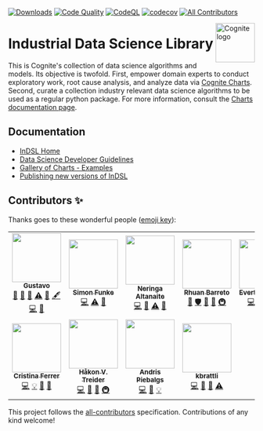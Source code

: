 [![Downloads](https://static.pepy.tech/personalized-badge/indsl?period=total&units=international_system&left_color=black&right_color=brightgreen&left_text=PyPi%20Downloads)](https://pepy.tech/project/indsl) [![Code Quality](https://github.com/cognitedata/indsl/actions/workflows/code-quality.yaml/badge.svg)](https://github.com/cognitedata/indsl/actions/workflows/code-quality.yaml) [![CodeQL](https://github.com/cognitedata/indsl/actions/workflows/codeql-analysis.yml/badge.svg)](https://github.com/cognitedata/indsl/actions/workflows/codeql-analysis.yml) [![codecov](https://codecov.io/gh/cognitedata/indsl/branch/master/graph/badge.svg?token=N63jUovh1o)](https://codecov.io/gh/cognitedata/indsl)<!-- ALL-CONTRIBUTORS-BADGE:START - Do not remove or modify this section -->
[![All Contributors](https://img.shields.io/badge/all_contributors-11-orange.svg?style=flat-square)](#contributors-)
<!-- ALL-CONTRIBUTORS-BADGE:END -->

<a href="https://cognite.com/">
    <img src="https://github.com/cognitedata/cognite-python-docs/blob/master/img/cognite_logo.png" alt="Cognite logo" title="Cognite" align="right" height="80" />
</a>

Industrial Data Science Library
=========================================

This is Cognite's collection of data science algorithms and models. Its objective is twofold. First, empower domain
experts to conduct exploratory work, root cause analysis, and analyze data via <a href="https://charts.cogniteapp.com/" target="_blank">Cognite Charts</a>.
Second, curate a collection industry relevant data science algorithms to be used as a regular python package.
For more information, consult the <a href="https://docs.cognite.com/cdf/charts/" target="_blank">Charts documentation page</a>.

## Documentation
* [InDSL Home](https://indsl.docs.cognite.com/)
* [Data Science Developer Guidelines](https://indsl.docs.cognite.com/contribute.html)
* [Gallery of Charts - Examples](https://indsl.docs.cognite.com/auto_examples/index.html)
* [Publishing new versions of InDSL](./PUBLISHING.md)

## Contributors ✨

Thanks goes to these wonderful people ([emoji key](https://allcontributors.org/docs/en/emoji-key)):

<!-- ALL-CONTRIBUTORS-LIST:START - Do not remove or modify this section -->
<!-- prettier-ignore-start -->
<!-- markdownlint-disable -->
<table>
  <tr>
    <td align="center"><a href="https://github.com/gzarruk"><img src="https://avatars.githubusercontent.com/u/24595022?v=4?s=100" width="100px;" alt=""/><br /><sub><b>Gustavo</b></sub></a><br /><a href="https://github.com/cognitedata/indsl/commits?author=gzarruk" title="Documentation">📖</a> <a href="https://github.com/cognitedata/indsl/pulls?q=is%3Apr+reviewed-by%3Agzarruk" title="Reviewed Pull Requests">👀</a> <a href="#talk-gzarruk" title="Talks">📢</a> <a href="https://github.com/cognitedata/indsl/commits?author=gzarruk" title="Tests">⚠️</a> <a href="#data-gzarruk" title="Data">🔣</a> <a href="#content-gzarruk" title="Content">🖋</a> <a href="https://github.com/cognitedata/indsl/commits?author=gzarruk" title="Code">💻</a> <a href="#ideas-gzarruk" title="Ideas, Planning, & Feedback">🤔</a></td>
    <td align="center"><a href="https://github.com/funsim"><img src="https://avatars.githubusercontent.com/u/763150?v=4?s=100" width="100px;" alt=""/><br /><sub><b>Simon Funke</b></sub></a><br /><a href="https://github.com/cognitedata/indsl/commits?author=funsim" title="Code">💻</a> <a href="https://github.com/cognitedata/indsl/commits?author=funsim" title="Tests">⚠️</a> <a href="https://github.com/cognitedata/indsl/issues?q=author%3Afunsim" title="Bug reports">🐛</a></td>
    <td align="center"><a href="https://github.com/neringaalt"><img src="https://avatars.githubusercontent.com/u/8692658?v=4?s=100" width="100px;" alt=""/><br /><sub><b>Neringa Altanaite</b></sub></a><br /><a href="https://github.com/cognitedata/indsl/commits?author=neringaalt" title="Code">💻</a> <a href="https://github.com/cognitedata/indsl/pulls?q=is%3Apr+reviewed-by%3Aneringaalt" title="Reviewed Pull Requests">👀</a> <a href="https://github.com/cognitedata/indsl/commits?author=neringaalt" title="Tests">⚠️</a> <a href="https://github.com/cognitedata/indsl/commits?author=neringaalt" title="Documentation">📖</a></td>
    <td align="center"><a href="https://www.linkedin.com/in/rhuanbarreto/"><img src="https://avatars.githubusercontent.com/u/283004?v=4?s=100" width="100px;" alt=""/><br /><sub><b>Rhuan Barreto</b></sub></a><br /><a href="#tool-rhuanbarreto" title="Tools">🔧</a> <a href="#security-rhuanbarreto" title="Security">🛡️</a> <a href="https://github.com/cognitedata/indsl/pulls?q=is%3Apr+reviewed-by%3Arhuanbarreto" title="Reviewed Pull Requests">👀</a> <a href="#ideas-rhuanbarreto" title="Ideas, Planning, & Feedback">🤔</a> <a href="#infra-rhuanbarreto" title="Infrastructure (Hosting, Build-Tools, etc)">🚇</a></td>
    <td align="center"><a href="https://github.com/evertoncolling"><img src="https://avatars.githubusercontent.com/u/33816483?v=4?s=100" width="100px;" alt=""/><br /><sub><b>Everton Colling</b></sub></a><br /><a href="https://github.com/cognitedata/indsl/commits?author=evertoncolling" title="Code">💻</a> <a href="#data-evertoncolling" title="Data">🔣</a> <a href="https://github.com/cognitedata/indsl/commits?author=evertoncolling" title="Documentation">📖</a> <a href="https://github.com/cognitedata/indsl/commits?author=evertoncolling" title="Tests">⚠️</a></td>
    <td align="center"><a href="https://github.com/redzarosliCognite"><img src="https://avatars.githubusercontent.com/u/91888036?v=4?s=100" width="100px;" alt=""/><br /><sub><b>redzarosliCognite</b></sub></a><br /><a href="https://github.com/cognitedata/indsl/commits?author=redzarosliCognite" title="Code">💻</a> <a href="https://github.com/cognitedata/indsl/pulls?q=is%3Apr+reviewed-by%3AredzarosliCognite" title="Reviewed Pull Requests">👀</a> <a href="#ideas-redzarosliCognite" title="Ideas, Planning, & Feedback">🤔</a> <a href="https://github.com/cognitedata/indsl/commits?author=redzarosliCognite" title="Documentation">📖</a> <a href="#example-redzarosliCognite" title="Examples">💡</a> <a href="#question-redzarosliCognite" title="Answering Questions">💬</a> <a href="#userTesting-redzarosliCognite" title="User Testing">📓</a></td>
    <td align="center"><a href="https://github.com/MortGron"><img src="https://avatars.githubusercontent.com/u/42722577?v=4?s=100" width="100px;" alt=""/><br /><sub><b>Morten Grønbech</b></sub></a><br /><a href="https://github.com/cognitedata/indsl/commits?author=MortGron" title="Code">💻</a> <a href="#example-MortGron" title="Examples">💡</a> <a href="https://github.com/cognitedata/indsl/commits?author=MortGron" title="Documentation">📖</a> <a href="https://github.com/cognitedata/indsl/pulls?q=is%3Apr+reviewed-by%3AMortGron" title="Reviewed Pull Requests">👀</a> <a href="#question-MortGron" title="Answering Questions">💬</a> <a href="#ideas-MortGron" title="Ideas, Planning, & Feedback">🤔</a></td>
  </tr>
  <tr>
    <td align="center"><a href="https://github.com/Anitsirc22"><img src="https://avatars.githubusercontent.com/u/38993790?v=4?s=100" width="100px;" alt=""/><br /><sub><b>Cristina Ferrer</b></sub></a><br /><a href="https://github.com/cognitedata/indsl/commits?author=Anitsirc22" title="Code">💻</a> <a href="#example-Anitsirc22" title="Examples">💡</a> <a href="#ideas-Anitsirc22" title="Ideas, Planning, & Feedback">🤔</a> <a href="https://github.com/cognitedata/indsl/pulls?q=is%3Apr+reviewed-by%3AAnitsirc22" title="Reviewed Pull Requests">👀</a></td>
    <td align="center"><a href="http://treiderphoto.com"><img src="https://avatars.githubusercontent.com/u/8521241?v=4?s=100" width="100px;" alt=""/><br /><sub><b>Håkon V. Treider</b></sub></a><br /><a href="https://github.com/cognitedata/indsl/commits?author=haakonvt" title="Code">💻</a> <a href="https://github.com/cognitedata/indsl/pulls?q=is%3Apr+reviewed-by%3Ahaakonvt" title="Reviewed Pull Requests">👀</a> <a href="#ideas-haakonvt" title="Ideas, Planning, & Feedback">🤔</a> <a href="#infra-haakonvt" title="Infrastructure (Hosting, Build-Tools, etc)">🚇</a></td>
    <td align="center"><a href="https://github.com/KeepFloyding"><img src="https://avatars.githubusercontent.com/u/29730122?v=4?s=100" width="100px;" alt=""/><br /><sub><b>Andris Piebalgs</b></sub></a><br /><a href="https://github.com/cognitedata/indsl/commits?author=KeepFloyding" title="Code">💻</a> <a href="https://github.com/cognitedata/indsl/pulls?q=is%3Apr+reviewed-by%3AKeepFloyding" title="Reviewed Pull Requests">👀</a> <a href="#example-KeepFloyding" title="Examples">💡</a></td>
    <td align="center"><a href="https://github.com/kbrattli"><img src="https://avatars.githubusercontent.com/u/45734104?v=4?s=100" width="100px;" alt=""/><br /><sub><b>kbrattli</b></sub></a><br /><a href="https://github.com/cognitedata/indsl/commits?author=kbrattli" title="Code">💻</a> <a href="https://github.com/cognitedata/indsl/commits?author=kbrattli" title="Documentation">📖</a> <a href="#maintenance-kbrattli" title="Maintenance">🚧</a> <a href="https://github.com/cognitedata/indsl/commits?author=kbrattli" title="Tests">⚠️</a></td>
  </tr>
</table>

<!-- markdownlint-restore -->
<!-- prettier-ignore-end -->

<!-- ALL-CONTRIBUTORS-LIST:END -->

This project follows the [all-contributors](https://github.com/all-contributors/all-contributors) specification. Contributions of any kind welcome!
